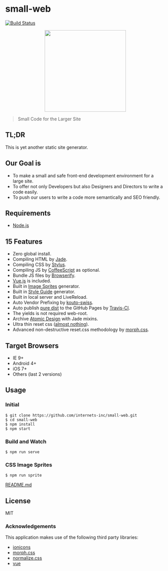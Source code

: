 # small-web

[![Build Status](https://travis-ci.org/internets-inc/small-web.svg?branch=master)](https://travis-ci.org/internets-inc/small-web)

<p align="center">
<img src="http://internets-inc.github.io/small-web/html_elements/solo-icon-smallweb@2x.png" alt="" width="256" />
</p>

> Small Code for the Larger Site

## TL;DR

This is yet another static site generator.

## Our Goal is

- To make a small and safe front-end development environment for a large site.
- To offer not only Developers but also Designers and Directors to write a code easily.
- To push our users to write a code more semantically and SEO friendly.

## Requirements

- [Node.js](https://nodejs.org/)

## 15 Features

- Zero global install.
- Compiling HTML by [Jade](https://github.com/pugjs/jade).
- Compiling CSS by [Stylus](https://github.com/learnboost/stylus).
- Compiling JS by [CoffeeScript](https://github.com/jashkenas/coffeescript) as optional.
- Bundle JS files by [Browserify](https://github.com/substack/node-browserify).
- [Vue.js](https://github.com/vuejs/vue) is included.
- Built in [Image Sprites](https://github.com/internets-inc/small-web/blob/master/html_elements/sprites/README.md) generator.
- Built in [Style Guide](http://internets-inc.github.io/small-web/html_elements/tests/) generator.
- Built in local server and LiveReload.
- Auto Vendor Prefixing by [kouto-swiss](https://github.com/leny/kouto-swiss).
- Auto publish [pure dist](https://github.com/internets-inc/small-web/tree/gh-pages) to the GitHub Pages by [Travis-CI](https://travis-ci.org/internets-inc/small-web).
- The yields is not required web-root.
- Archive [Atomic Design](http://patternlab.io/about.html) with Jade mixins.
- Ultra thin reset css ([almost nothing](https://github.com/internets-inc/small-web/blob/master/html_elements/elements/_default.styl)).
- Advanced non-destructive reset.css methodology by [morph.css](https://github.com/internets-inc/morph.css).

## Target Browsers

- IE 9+
- Android 4+
- iOS 7+
- Others (last 2 versions)

## Usage

### Initial

```
$ git clone https://github.com/internets-inc/small-web.git
$ cd small-web
$ npm install
$ npm start
```

### Build and Watch

```
$ npm run serve
```

### CSS Image Sprites

```
$ npm run sprite
```

[README.md](https://github.com/internets-inc/small-web/blob/master/html_elements/sprites/README.md)

## License

MIT

### Acknowledgements

This application makes use of the following third party libraries:

- [ionicons](https://github.com/driftyco/ionicons)
- [morph.css](https://github.com/internets-inc/morph.css)
- [normalize.css](https://github.com/necolas/normalize.css)
- [vue](https://github.com/yyx990803/vue)
